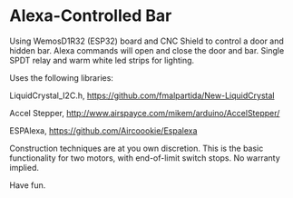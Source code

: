 # Alexa-Controlled Bar
Using WemosD1R32 (ESP32) board and CNC Shield to control a door and hidden bar. Alexa commands 
will open and close the door and bar.
Single SPDT relay and warm white led strips for lighting.


Uses the following libraries:

LiquidCrystal_I2C.h, https://github.com/fmalpartida/New-LiquidCrystal

Accel Stepper, http://www.airspayce.com/mikem/arduino/AccelStepper/

ESPAlexa, https://github.com/Aircoookie/Espalexa


Construction techniques are at you own discretion.   This is the basic functionality
for two motors, with end-of-limit switch stops.
No warranty implied.

Have fun.
